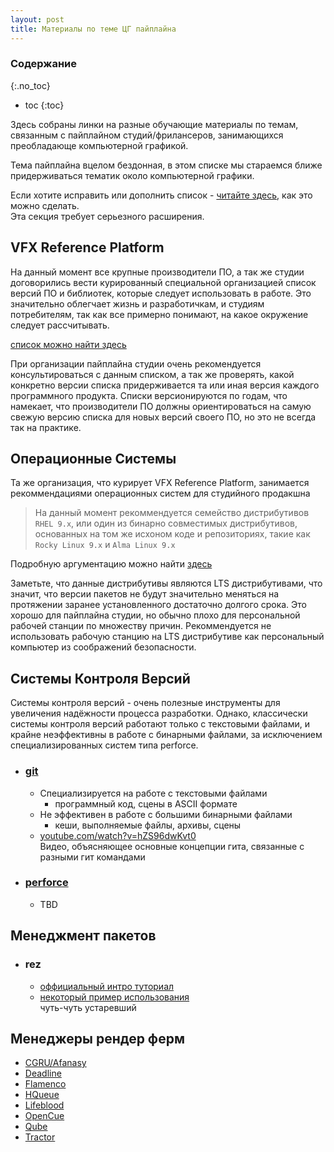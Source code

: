 ```yaml
---
layout: post
title: Материалы по теме ЦГ пайплайна
---
```


### Содержание
{:.no_toc}

* toc
{:toc}

Здесь собраны линки на разные обучающие материалы по темам, связанным с пайплайном
студий/фрилансеров, занимающихся преобладающе компьютерной графикой.

Тема пайплайна вцелом бездонная, в этом списке мы стараемся ближе придерживаться тематик
около компьютерной графики.

Если хотите исправить или дополнить список - [читайте здесь](/about), как это можно сделать.  
Эта секция требует серьезного расширения.

## VFX Reference Platform

На данный момент все крупные производители ПО, а так же студии договорились вести
курированный специальной организацией список версий ПО и библиотек, которые следует использовать
в работе. Это значительно облегчает жизнь и разработичкам, и студиям потребителям, так как
все примерно понимают, на какое окружение следует рассчитывать.

[список можно найти здесь](https://vfxplatform.com/)

При организации пайплайна студии очень рекомендуется консультироваться с данным списком,
а так же проверять, какой конкретно версии списка придерживается та или иная версия каждого
программного продукта. Списки версионируются по годам, что намекает, что производители ПО
должны ориентироваться на самую свежую версию списка для новых версий своего ПО, но это не всегда
так на практике.

## Операционные Системы

Та же организация, что курирует VFX Reference Platform, занимается рекоммендациями операционных
систем для студийного продакшна

> На данный момент рекоммендуется семейство дистрибутивов `RHEL 9.x`, или один из
бинарно совместимых дистрибутивов, основанных на том же исхоном коде и репозиториях, такие как
`Rocky Linux 9.x` и `Alma Linux 9.x`

Подробную аргументацию можно найти [здесь](https://drive.google.com/file/d/12k-YZVHuxJs0LVKH_l6l9nf_qcYLfaLJ/view)

Заметьте, что данные дистрибутивы являются LTS дистрибутивами, что значит, что версии пакетов не
будут значительно меняться на протяжении заранее установленного достаточно долгого срока.
Это хорошо для пайплайна студии, но обычно плохо для персональной рабочей станции 
по множеству причин. Рекоммендуется не использовать рабочую станцию на LTS дистрибутиве 
как персональный компьютер из соображений безопасности.  

## Системы Контроля Версий

Системы контроля версий - очень полезные инструменты для увеличения надёжности процесса разработки.
Однако, классически системы контроля версий работают только с текстовыми файлами,
и крайне неэффективны в работе с бинарными файлами, за исключением специализированных систем типа
perforce.

* ### [git](https://git-scm.com/)
  
  * Специализируется на работе с текстовыми файлами
    * программный код, сцены в ASCII формате
  * Не эффективен в работе с большими бинарными файлами
    * кеши, выполняемые файлы, архивы, сцены
  * [youtube.com/watch?v=hZS96dwKvt0](https://www.youtube.com/watch?v=hZS96dwKvt0)  
    Видео, объясняющее основные концепции гита, связанные с разными гит командами

* ### [perforce](https://www.perforce.com/)
  
  * TBD

## Менеджмент пакетов

* ### rez

  * [оффициальный интро туториал](https://github.com/AcademySoftwareFoundation/rez/wiki/Getting-Started)
  * [некоторый пример использования](https://github.com/mottosso/rez-for-projects)  
    чуть-чуть устаревший

## Менеджеры рендер ферм

* [CGRU/Afanasy](https://cgru.info/)
* [Deadline](https://aws.amazon.com/thinkbox-deadline/)
* [Flamenco](https://flamenco.blender.org/)
* [HQueue](https://www.sidefx.com/tutorials/getting-started-with-hqueue/)
* [Lifeblood](https://pedohorse.github.io/lifeblood/)
* [OpenCue](https://www.opencue.io/)
* [Qube](https://www.pipelinefx.com/features/)
* [Tractor](https://renderman.pixar.com/tractor)
